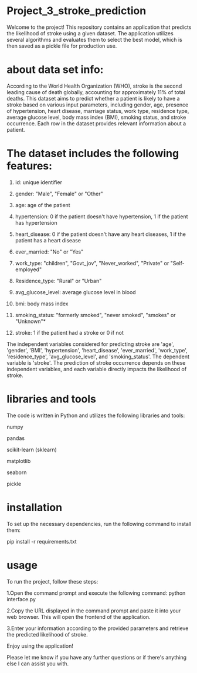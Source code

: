 # Project_3_stroke_prediction
Welcome to the project! This repository contains an application that predicts the likelihood of stroke using a given dataset. The application utilizes several algorithms and evaluates them to select the best model, which is then saved as a pickle file for production use.

# about data set info:
According to the World Health Organization (WHO), stroke is the second leading cause of death globally, accounting for approximately 11% of total deaths. This dataset aims to predict whether a patient is likely to have a stroke based on various input parameters, including gender, age, presence of hypertension, heart disease, marriage status, work type, residence type, average glucose level, body mass index (BMI), smoking status, and stroke occurrence. Each row in the dataset provides relevant information about a patient.

# The dataset includes the following features:

1) id: unique identifier
   
2) gender: "Male", "Female" or "Other"
   
3) age: age of the patient
   
4) hypertension: 0 if the patient doesn't have hypertension, 1 if the patient has hypertension
   
5) heart_disease: 0 if the patient doesn't have any heart diseases, 1 if the patient has a heart disease
    
6) ever_married: "No" or "Yes"
    
7) work_type: "children", "Govt_jov", "Never_worked", "Private" or "Self-employed"
    
8) Residence_type: "Rural" or "Urban"
    
9) avg_glucose_level: average glucose level in blood
    
10) bmi: body mass index
    
11) smoking_status: "formerly smoked", "never smoked", "smokes" or "Unknown"*
    
12) stroke: 1 if the patient had a stroke or 0 if not
    

The independent variables considered for predicting stroke are 'age', 'gender', 'BMI', 'hypertension', 'heart_disease', 'ever_married', 'work_type', 'residence_type', 'avg_glucose_level', and 'smoking_status'. The dependent variable is 'stroke'. The prediction of stroke occurrence depends on these independent variables, and each variable directly impacts the likelihood of stroke.

# libraries and tools
The code is written in Python and utilizes the following libraries and tools:

numpy

pandas

scikit-learn (sklearn)

matplotlib

seaborn

pickle

# installation
To set up the necessary dependencies, run the following command to install them:

pip install -r requirements.txt

# usage
To run the project, follow these steps:

1.Open the command prompt and execute the following command: python interface.py

2.Copy the URL displayed in the command prompt and paste it into your web browser. This will open the frontend of the application.

3.Enter your information according to the provided parameters and retrieve the predicted likelihood of stroke.

Enjoy using the application!

Please let me know if you have any further questions or if there's anything else I can assist you with.
